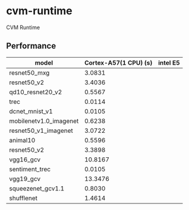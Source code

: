 # cvm-runtime
CVM Runtime



## Performance

model | Cortex-A57(1 CPU) (s) | intel E5
-|-|-
resnet50_mxg| 3.0831 | 
resnet50_v2 | 3.4036 |
qd10_resnet20_v2| 0.5567|
trec | 0.0114 | 
dcnet_mnist_v1|0.0105|
mobilenetv1.0_imagenet|0.6238|
resnet50_v1_imagenet|3.0722|
animal10|0.5596|
resnet50_v2|3.3898|
vgg16_gcv|10.8167|
sentiment_trec|0.0105|
vgg19_gcv|13.3476|
squeezenet_gcv1.1|0.8030|
shufflenet|1.4614|
